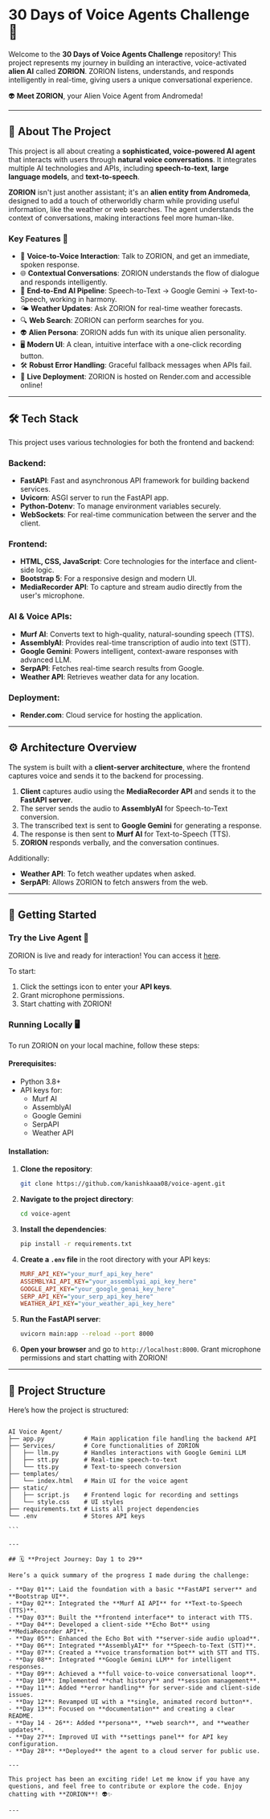 # 30 Days of Voice Agents Challenge 🚀

Welcome to the **30 Days of Voice Agents Challenge** repository! This project represents my journey in building an interactive, voice-activated **alien AI** called **ZORION**. ZORION listens, understands, and responds intelligently in real-time, giving users a unique conversational experience.

👽 **Meet ZORION**, your Alien Voice Agent from Andromeda!

---

## 🤖 **About The Project**

This project is all about creating a **sophisticated, voice-powered AI agent** that interacts with users through **natural voice conversations**. It integrates multiple AI technologies and APIs, including **speech-to-text**, **large language models**, and **text-to-speech**.

**ZORION** isn't just another assistant; it's an **alien entity from Andromeda**, designed to add a touch of otherworldly charm while providing useful information, like the weather or web searches. The agent understands the context of conversations, making interactions feel more human-like.

### Key Features 🌟

- 🎤 **Voice-to-Voice Interaction**: Talk to ZORION, and get an immediate, spoken response.
- 🌐 **Contextual Conversations**: ZORION understands the flow of dialogue and responds intelligently.
- 🤖 **End-to-End AI Pipeline**: Speech-to-Text → Google Gemini → Text-to-Speech, working in harmony.
- 🌤 **Weather Updates**: Ask ZORION for real-time weather forecasts.
- 🔍 **Web Search**: ZORION can perform searches for you.
- 👽 **Alien Persona**: ZORION adds fun with its unique alien personality.
- 🖥️ **Modern UI**: A clean, intuitive interface with a one-click recording button.
- 🛠️ **Robust Error Handling**: Graceful fallback messages when APIs fail.
- 🚀 **Live Deployment**: ZORION is hosted on Render.com and accessible online!

---

## 🛠️ **Tech Stack**

This project uses various technologies for both the frontend and backend:

### **Backend**:
- **FastAPI**: Fast and asynchronous API framework for building backend services.
- **Uvicorn**: ASGI server to run the FastAPI app.
- **Python-Dotenv**: To manage environment variables securely.
- **WebSockets**: For real-time communication between the server and the client.

### **Frontend**:
- **HTML, CSS, JavaScript**: Core technologies for the interface and client-side logic.
- **Bootstrap 5**: For a responsive design and modern UI.
- **MediaRecorder API**: To capture and stream audio directly from the user's microphone.

### **AI & Voice APIs**:
- **Murf AI**: Converts text to high-quality, natural-sounding speech (TTS).
- **AssemblyAI**: Provides real-time transcription of audio into text (STT).
- **Google Gemini**: Powers intelligent, context-aware responses with advanced LLM.
- **SerpAPI**: Fetches real-time search results from Google.
- **Weather API**: Retrieves weather data for any location.

### **Deployment**:
- **Render.com**: Cloud service for hosting the application.

---

## ⚙️ **Architecture Overview**

The system is built with a **client-server architecture**, where the frontend captures voice and sends it to the backend for processing.

1. **Client** captures audio using the **MediaRecorder API** and sends it to the **FastAPI server**.
2. The server sends the audio to **AssemblyAI** for Speech-to-Text conversion.
3. The transcribed text is sent to **Google Gemini** for generating a response.
4. The response is then sent to **Murf AI** for Text-to-Speech (TTS).
5. **ZORION** responds verbally, and the conversation continues.

Additionally:
- **Weather API**: To fetch weather updates when asked.
- **SerpAPI**: Allows ZORION to fetch answers from the web.

---

## 🚀 **Getting Started**

### **Try the Live Agent** 🌌

ZORION is live and ready for interaction! You can access it [here](https://voice-agent-kzw7.onrender.com/).

To start:
1. Click the settings icon to enter your **API keys**.
2. Grant microphone permissions.
3. Start chatting with ZORION!

### **Running Locally** 🖥️

To run ZORION on your local machine, follow these steps:

#### **Prerequisites**:
- Python 3.8+
- API keys for:
  - Murf AI
  - AssemblyAI
  - Google Gemini
  - SerpAPI
  - Weather API

#### **Installation**:

1. **Clone the repository**:
    ```bash
    git clone https://github.com/kanishkaaa08/voice-agent.git
    ```

2. **Navigate to the project directory**:
    ```bash
    cd voice-agent
    ```

3. **Install the dependencies**:
    ```bash
    pip install -r requirements.txt
    ```

4. **Create a `.env` file** in the root directory with your API keys:
    ```ini
    MURF_API_KEY="your_murf_api_key_here"
    ASSEMBLYAI_API_KEY="your_assemblyai_api_key_here"
    GOOGLE_API_KEY="your_google_genai_key_here"
    SERP_API_KEY="your_serp_api_key_here"
    WEATHER_API_KEY="your_weather_api_key_here"
    ```

5. **Run the FastAPI server**:
    ```bash
    uvicorn main:app --reload --port 8000
    ```

6. **Open your browser** and go to `http://localhost:8000`. Grant microphone permissions and start chatting with ZORION!

---

## 📂 **Project Structure**

Here’s how the project is structured:

````

AI Voice Agent/
├── app.py           # Main application file handling the backend API
├── Services/        # Core functionalities of ZORION
│   ├── llm.py       # Handles interactions with Google Gemini LLM
│   ├── stt.py       # Real-time speech-to-text
│   └── tts.py       # Text-to-speech conversion
├── templates/
│   └── index.html   # Main UI for the voice agent
├── static/
│   ├── script.js    # Frontend logic for recording and settings
│   └── style.css    # UI styles
├── requirements.txt # Lists all project dependencies
└── .env             # Stores API keys

```

---

## 🗓️ **Project Journey: Day 1 to 29**

Here’s a quick summary of the progress I made during the challenge:

- **Day 01**: Laid the foundation with a basic **FastAPI server** and **Bootstrap UI**.
- **Day 02**: Integrated the **Murf AI API** for **Text-to-Speech (TTS)**.
- **Day 03**: Built the **frontend interface** to interact with TTS.
- **Day 04**: Developed a client-side **Echo Bot** using **MediaRecorder API**.
- **Day 05**: Enhanced the Echo Bot with **server-side audio upload**.
- **Day 06**: Integrated **AssemblyAI** for **Speech-to-Text (STT)**.
- **Day 07**: Created a **voice transformation bot** with STT and TTS.
- **Day 08**: Integrated **Google Gemini LLM** for intelligent responses.
- **Day 09**: Achieved a **full voice-to-voice conversational loop**.
- **Day 10**: Implemented **chat history** and **session management**.
- **Day 11**: Added **error handling** for server-side and client-side issues.
- **Day 12**: Revamped UI with a **single, animated record button**.
- **Day 13**: Focused on **documentation** and creating a clear README.
- **Day 14 - 26**: Added **persona**, **web search**, and **weather updates**.
- **Day 27**: Improved UI with **settings panel** for API key configuration.
- **Day 28**: **Deployed** the agent to a cloud server for public use.

---

This project has been an exciting ride! Let me know if you have any questions, and feel free to contribute or explore the code. Enjoy chatting with **ZORION**! 👽✨

---
